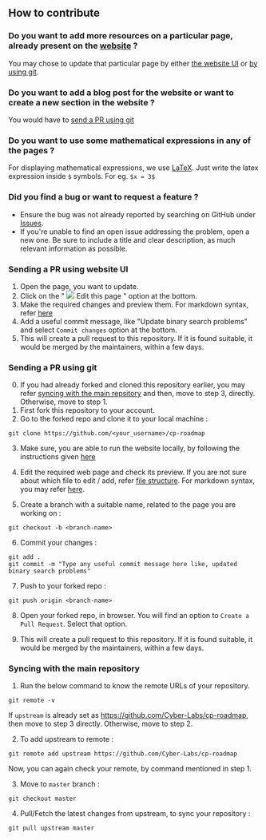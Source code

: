 ## How to contribute

### Do you want to add more resources on a particular page, already present on the [website](http://cp.cyberlabs.club/) ?

You may chose to update that particular page by either [the website UI](#Sending-a-PR-using-website-UI) or [by using git](#Sending-a-PR-using-git).

### Do you want to add a blog post for the website or want to create a new section in the website ?

You would have to [send a PR using git](#Sending-a-PR-using-website-UI)

### Do you want to use some mathematical expressions in any of the pages ?

For displaying mathematical expressions, we use [LaTeX](https://artofproblemsolving.com/wiki/index.php/LaTeX:Symbols). Just write the latex expression inside `$` symbols. For eg. `$x = 3$`

### Did you find a bug or want to request a feature ?

- Ensure the bug was not already reported by searching on GitHub under [Issues](https://github.com/Cyber-Labs/cp-roadmap/issues).
- If you're unable to find an open issue addressing the problem, open a new one.
  Be sure to include a title and clear description, as much relevant information as possible.

### Sending a PR using website UI

1. Open the page, you want to update.
2. Click on the " ![](https://fonts.gstatic.com/s/i/materialicons/create/v4/24px.svg) Edit this page " option at the bottom.
3. Make the required changes and preview them. For markdown syntax, refer [here](https://v2.docusaurus.io/docs/markdown-features/)
4. Add a useful commit message, like "Update binary search problems" and select `Commit changes` option at the bottom.
5. This will create a pull request to this repository. If it is found suitable, it would be merged by the maintainers, within a few days.

### Sending a PR using git

0. If you had already forked and cloned this repository earlier, you may refer [syncing with the main repsitory](#syncing-with-the-main-repository) and then, move to step 3, directly. Otherwise, move to step 1.
1. First fork this repository to your account.
2. Go to the forked repo and clone it to your local machine :

```
git clone https://github.com/<your_username>/cp-roadmap
```

3. Make sure, you are able to run the website locally, by following the instructions given [here](https://github.com/Cyber-Labs/cp-roadmap#running)
4. Edit the required web page and check its preview. If you are not sure about which file to edit / add, refer [file structure](https://github.com/Cyber-Labs/cp-roadmap#file-structure).
   For markdown syntax, you may refer [here](https://v2.docusaurus.io/docs/markdown-features/).

5. Create a branch with a suitable name, related to the page you are working on :

```
git checkout -b <branch-name>
```

6. Commit your changes :

```
git add .
git commit -m "Type any useful commit message here like, updated binary search problems"
```

7. Push to your forked repo :

```
git push origin <branch-name>
```

8. Open your forked repo, in browser. You will find an option to `Create a Pull Request`. Select that option.

9. This will create a pull request to this repository. If it is found suitable, it would be merged by the maintainers, within a few days.

### Syncing with the main repository

1. Run the below command to know the remote URLs of your repository.

```
git remote -v
```

If `upstream` is already set as https://github.com/Cyber-Labs/cp-roadmap, then move to step 3 directly. Otherwise, move to step 2.

2. To add upstream to remote :

```
git remote add upstream https://github.com/Cyber-Labs/cp-roadmap
```

Now, you can again check your remote, by command mentioned in step 1.

3. Move to `master` branch :

```
git checkout master
```

4. Pull/Fetch the latest changes from upstream, to sync your repository :

```
git pull upstream master
```
